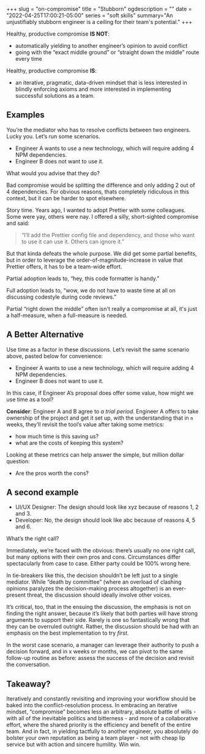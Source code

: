 +++
slug = "on-compromise"
title = "Stubborn"
ogdescription = ""
date = "2022-04-25T17:00:21-05:00"
series = "soft skills"
summary="An unjustifiably stubborn engineer is a ceiling for their team's potential."
+++

Healthy, productive compromise **IS NOT**:

- automatically yielding to another engineer’s opinion to avoid conflict
- going with the “exact middle ground” or “straight down the middle” route every time

Healthy, productive compromise **IS**:

- an iterative, pragmatic, data-driven mindset that is less interested in blindly enforcing axioms and more interested in implementing successful solutions as a team.

## Examples

You’re the mediator who has to resolve conflicts between two engineers. Lucky you. Let’s run some scenarios.

- Engineer A wants to use a new technology, which will require adding 4 NPM dependencies.
- Engineer B does not want to use it.

What would you advise that they do?

Bad compromise would be splitting the difference and only adding 2 out of 4 dependencies. For obvious reasons, thats completely ridiculous in this context, but it can be harder to spot elsewhere.

Story time. Years ago, I wanted to adopt Prettier with some colleagues. Some were yay, others were nay. I offered a silly, short-sighted compromise and said:

> “I’ll add the Prettier config file and dependency, and those who want to use it can use it. Others can ignore it.”

But that kinda defeats the whole purpose. We did get some partial benefits, but in order to leverage the order-of-magnitude-increase in value that Prettier offers, it has to be a team-wide effort.

Partial adoption leads to, “hey, this code formatter is handy.”

Full adoption leads to, “wow, we do not have to waste time at all on discussing codestyle during code reviews.”

Partial “right down the middle” often isn't really a compromise at all, it's just a half-measure, when a full-measure is needed.

## A Better Alternative

Use time as a factor in these discussions. Let’s revisit the same scenario above, pasted below for convenience:

- Engineer A wants to use a new technology, which will require adding 4 NPM dependencies.
- Engineer B does not want to use it.

In this case, if Engineer A’s proposal does offer some value, how might we use time as a tool?

**Consider**: Engineer A and B agree to _a trial period_. Engineer A offers to take ownership of the project and get it set up, with the understanding that in `n` weeks, they’ll revisit the tool’s value after taking some metrics:

- how much time is this saving us?
- what are the costs of keeping this system?

Looking at these metrics can help answer the simple, but million dollar question:

- Are the pros worth the cons?

## A second example

- UI/UX Designer: The design should look like xyz because of reasons 1, 2 and 3.
- Developer: No, the design should look like abc because of reasons 4, 5 and 6.

What’s the right call?

Immediately, we’re faced with the obvious: there’s usually no one right call, but many options with their own pros and cons. Circumstances differ spectacularly from case to case. Either party could be 100% wrong here.

In tie-breakers like this, the decision shouldn’t be left just to a single mediator. While “death by committee” (where an overload of clashing opinions paralyzes the decision-making process altogether) is an ever-present threat, the discussion should ideally involve other voices.

It’s critical, too, that in the ensuing the discussion, the emphasis is not on finding the right answer, because it’s likely that both parties will have strong arguments to support their side. Rarely is one so fantastically wrong that they can be overruled outright.
Rather, the discussion should be had with an emphasis on the best implementation to try _first_.

In the worst case scenario, a manager can leverage their authority to push a decision forward, and in x weeks or months, we can pivot to the same follow-up routine as before: assess the success of the decision and revisit the conversation.

## Takeaway?

Iteratively and constantly revisiting and improving your workflow should be baked into the conflict-resolution process. In embracing an iterative mindset, “compromise” becomes less an arbitrary, absolute battle of wills - with all of the inevitable politics and bitterness - and more of a collaborative effort, where the shared priority is the efficiency and benefit of the entire team. And in fact, in yielding tactfully to another engineer, you absolutely do bolster your own reputation as being a team player - not with cheap lip service but with action and sincere humility. Win win.

